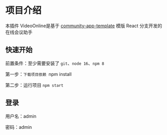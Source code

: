 # 项目介绍

本插件 VideoOnline是基于 [community-app-template](https://github.com/netless-io/community-app-template) 模版 React 分支开发的 在线会议助手

## 快速开始
前置条件：至少需要安装了 `git`、`node 16`、`npm 8`

第一步：`下载项目依赖 `npm install

第二步：运行项目 `npm start`



## 登录

用户名：admin

密码：admin


